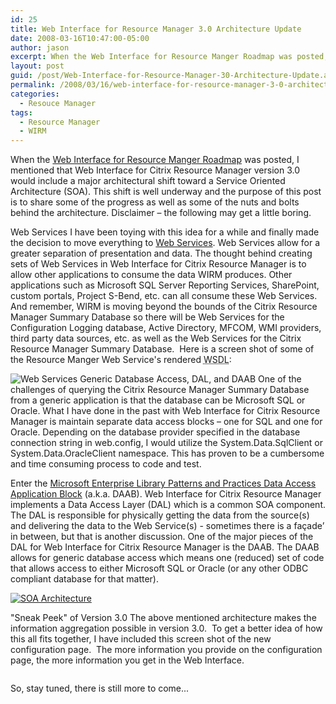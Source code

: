 ```yaml
---
id: 25
title: Web Interface for Resource Manager 3.0 Architecture Update
date: 2008-03-16T10:47:00-05:00
author: jason
excerpt: When the Web Interface for Resource Manger Roadmap was posted, I mentioned that Web Interface for Citrix Resource Manager version 3.0 would include a major architectural shift toward a Service Oriented Architecture (SOA). This shift is well underway and the purpose of this post is to share some of the progress as well as some of the nuts and bolts behind the architecture.
layout: post
guid: /post/Web-Interface-for-Resource-Manager-30-Architecture-Update.aspx
permalink: /2008/03/16/web-interface-for-resource-manager-3-0-architecture-update/
categories:
  - Resouce Manager
tags:
  - Resource Manager
  - WIRM
---
```

When the <a title="Web Interface for Resource Manger Roadmap" href="http://www.jasonconger.com/Web-Interface-for-Resource-Manager-Roadmap.aspx">Web Interface for Resource Manger Roadmap</a> was posted, I mentioned that Web Interface for Citrix Resource Manager version 3.0 would include a major architectural shift toward a Service Oriented Architecture (SOA). This shift is well underway and the purpose of this post is to share some of the progress as well as some of the nuts and bolts behind the architecture. Disclaimer – the following may get a little boring.

<span class="heading">Web Services</span>
I have been toying with this idea for a while and finally made the decision to move everything to <a href="http://msdn.microsoft.com/webservices/" target="_blank">Web Services</a>. Web Services allow for a greater separation of presentation and data. The thought behind creating sets of Web Services in Web Interface for Citrix Resource Manager is to allow other applications to consume the data WIRM produces. Other applications such as Microsoft SQL Server Reporting Services, SharePoint, custom portals, Project S-Bend, etc. can all consume these Web Services. And remember, WIRM is moving beyond the bounds of the Citrix Resource Manager Summary Database so there will be Web Services for the Configuration Logging database, Active Directory, MFCOM, WMI providers, third party data sources, etc. as well as the Web Services for the Citrix Resource Manager Summary Database.  Here is a screen shot of some of the Resource Manger Web Service's rendered <acronym title="Web Service Description Language">WSDL</acronym>:

<img src="http://www.jasonconger.com/images/articleImages/WIRM/v3.0_update/web_services.gif" alt="Web Services" />

<span class="heading">
Generic Database Access, DAL, and DAAB</span>
One of the challenges of querying the Citrix Resource Manager Summary Database from a generic application is that the database can be Microsoft SQL or Oracle. What I have done in the past with Web Interface for Citrix Resource Manager is maintain separate data access blocks – one for SQL and one for Oracle. Depending on the database provider specified in the database connection string in web.config, I would utilize the System.Data.SqlClient or System.Data.OracleClient namespace. This has proven to be a cumbersome and time consuming process to code and test.

Enter the <a href="http://msdn2.microsoft.com/en-us/library/aa480458.aspx">Microsoft Enterprise Library Patterns and Practices Data Access Application Block</a> (a.k.a. DAAB). Web Interface for Citrix Resource Manager implements a Data Access Layer (DAL) which is a common SOA component. The DAL is responsible for physically getting the data from the source(s) and delivering the data to the Web Service(s) - sometimes there is a façade’ in between, but that is another discussion. One of the major pieces of the DAL for Web Interface for Citrix Resource Manager is the DAAB. The DAAB allows for generic database access which means one (reduced) set of code that allows access to either Microsoft SQL or Oracle (or any other ODBC compliant database for that matter).

<a href="http://www.jasonconger.com/images/articleImages/WIRM/v3.0_update/SOA_large.gif" target="_blank"><img src="http://www.jasonconger.com/images/articleImages/WIRM/v3.0_update/SOA_small.gif" alt="SOA Architecture" /></a>

<span class="heading">"Sneak Peek" of Version 3.0</span>
The above mentioned architecture makes the information aggregation possible in version 3.0.  To get a better idea of how this all fits together, I have included this screen shot of the new configuration page.  The more information you provide on the configuration page, the more information you get in the Web Interface.

<a href="http://www.jasonconger.com/images/articleImages/WIRM/v3.0_update/configuration.gif" target="_blank"><img src="http://www.jasonconger.com/images/articleImages/WIRM/v3.0_update/configuration_small.gif" alt="" /></a>

So, stay tuned, there is still more to come...